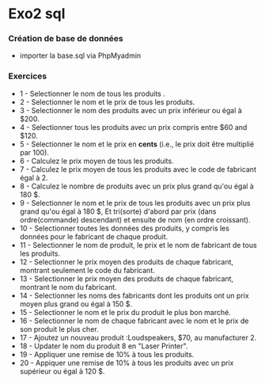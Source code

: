 # Exo2 sql

### Création de base de données

* importer la base.sql via PhpMyadmin

### Exercices

* 1 - Selectionner le nom de tous les produits .
* 2 - Selectionner le nom et le prix de tous les produits.
* 3 - Selectionner le nom des produits avec un prix inférieur ou égal à $200.
* 4 - Selectionner tous les produits avec un prix compris entre $60 and $120.
* 5 - Selectionner le nom et le prix en **cents** (i.e., le prix doit être multiplié par 100).
* 6 - Calculez le prix moyen de tous les produits.
* 7 - Calculez le prix moyen de tous les produits avec le code de fabricant égal à 2.
* 8 - Calculez le nombre de produits avec un prix plus grand qu'ou égal à 180 $.
* 9 - Selectionner le nom et le prix de tous les produits avec un prix plus grand qu'ou égal à 180 $, 
     Et tri(sorte) d'abord par prix (dans ordre(commande) descendant) et ensuite de nom (en ordre croissant).
* 10 - Selectionner toutes les données des produits, y compris les données pour le fabricant de chaque produit.
* 11 - Selectionner le nom de produit, le prix et le nom de fabricant de tous les produits.
* 12 - Selectionner le prix moyen des produits de chaque fabricant, montrant seulement le code du fabricant.
* 13 - Selectionner le prix moyen des produits de chaque fabricant, montrant le nom du fabricant.
* 14 - Selectionner les noms des fabricants dont les produits ont un prix moyen plus grand ou égal à 150 $.
* 15 - Selectionner le nom et le prix du produit le plus bon marché.
* 16 - Selectionner le nom de chaque fabricant avec le nom et le prix de son produit le plus cher.
* 17 - Ajoutez un nouveau produit :Loudspeakers, $70, au manufacturer 2.
* 18 - Updater le nom du produit 8 en "Laser Printer".
* 19 - Appliquer une remise de 10% à tous les produits.
* 20 - Appiquer une remise de 10% à tous les produits avec un prix supérieur ou égal à 120 $.